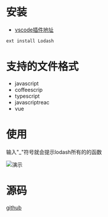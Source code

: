 
# 安装 

* [vscode插件地址](https://marketplace.visualstudio.com/items?itemName=oysun.Lodash)
```javascript
ext install Lodash
```

# 支持的文件格式
- javascript
- coffeescrip
- typescript
- javascriptreac
- vue

# 使用
输入"_"符号就会提示lodash所有的的函数

![演示](images/demo.gif)

# 源码
[github](https://github.com/OYsun/Vscode-Lodash-Snippents)